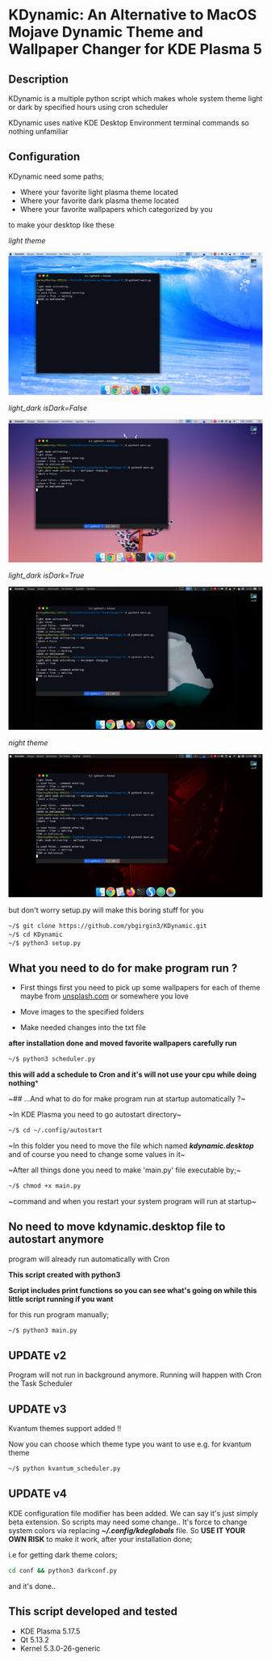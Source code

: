 # KDynamic: An Alternative to MacOS Mojave Dynamic Theme and Wallpaper Changer for KDE Plasma 5

## Description

KDynamic is a multiple python script which makes whole system theme light or dark by specified hours using cron scheduler

KDynamic uses native KDE Desktop Environment terminal commands so nothing unfamiliar

## Configuration

KDynamic need some paths;
- Where your favorite light plasma theme located
- Where your favorite dark plasma theme located
- Where your favorite wallpapers which categorized by you

to make your desktop like these

*light theme*

<img src='images/light.png'/>

*light_dark isDark=False*

<img src='images/light_dark_false.png'/>

*light_dark isDark=True*

<img src='images/light_dark_true.png'/>

*night theme*

<img src='images/night.png'/>


but don't worry setup.py will make this boring stuff for you

```sh
~/$ git clone https://github.com/ybgirgin3/KDynamic.git
~/$ cd KDynamic
~/$ python3 setup.py
```

## What you need to do for make program run ?

- First things first you need to pick up some wallpapers for each of theme maybe from [unsplash.com](http://unsplash.com) or somewhere you love

- Move images to the specified folders

- Make needed changes into the txt file


**after installation done and moved favorite wallpapers carefully run**

```sh
~/$ python3 scheduler.py
```
**this will add a schedule to Cron and it's will not use your cpu while doing nothing***

~## ...And what to do for make program run at startup automatically ?~

~In KDE Plasma you need to go autostart directory~

```sh
~/$ cd ~/.config/autostart
```

~In this folder you need to move the file which named ***kdynamic.desktop*** and of course you need to change some values in it~




~After all things done you need to make 'main.py' file executable by;~

```sh
~/$ chmod +x main.py
```
~command and when you restart your system program will run at startup~

## No need to move kdynamic.desktop file to autostart anymore
program will already run automatically with Cron


**This script created with python3**


**Script includes print functions so you can see what's going on while this little script running if you want**

for this run program manually;

```sh
~/$ python3 main.py
```

## UPDATE v2
Program will not run in background anymore. Running will happen with Cron the Task Scheduler

## UPDATE v3
Kvantum themes support added !!

Now you can choose which theme type you want to use e.g. for kvantum theme

```sh
~/$ python kvantum_scheduler.py
```
## UPDATE v4
KDE configuration file modifier has been added.
We can say it's just simply beta extension. So scripts may need some change..
It's force to change system colors via replacing ***~/.config/kdeglobals*** file. So **USE IT YOUR OWN RISK**
to make it work, after your installation done;

i.e for getting dark theme colors;

```sh
cd conf && python3 darkconf.py
```
and it's done..


## This script developed and tested
  * KDE Plasma 5.17.5
  * Qt 5.13.2
  * Kernel 5.3.0-26-generic
